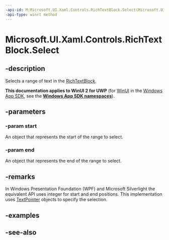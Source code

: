 ```yaml
---
-api-id: M:Microsoft.UI.Xaml.Controls.RichTextBlock.Select(Microsoft.UI.Xaml.Documents.TextPointer,Microsoft.UI.Xaml.Documents.TextPointer)
-api-type: winrt method
---
```


<!-- Method syntax
public void Select(Windows.UI.Xaml.Documents.TextPointer start, Windows.UI.Xaml.Documents.TextPointer end)
-->

# Microsoft.UI.Xaml.Controls.RichTextBlock.Select

## -description
Selects a range of text in the [RichTextBlock](richtextblock.md).

**This documentation applies to WinUI 2 for UWP** (for [WinUI](/windows/apps/winui/winui3/) in the [Windows App SDK](/windows/apps/windows-app-sdk/), see the **[Windows App SDK namespaces](/windows/windows-app-sdk/api/winrt/)**).

## -parameters
### -param start
An object that represents the start of the range to select.

### -param end
An object that represents the end of the range to select.

## -remarks
In Windows Presentation Foundation (WPF) and Microsoft Silverlight the equivalent API uses integer for start and end positions. This implementation uses [TextPointer](../microsoft.ui.xaml.documents/textpointer.md) objects to specify the selection.

## -examples

## -see-also
